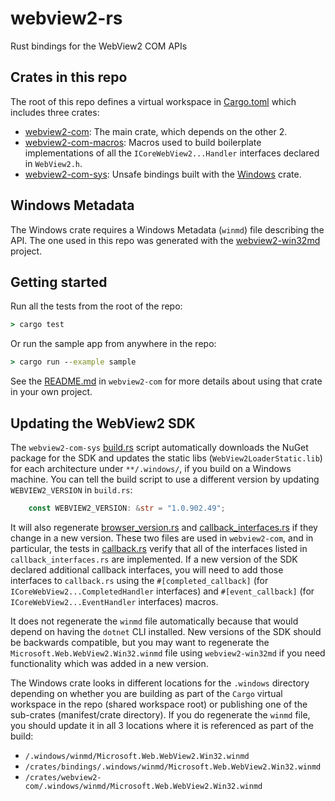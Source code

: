 # webview2-rs
Rust bindings for the WebView2 COM APIs

## Crates in this repo
The root of this repo defines a virtual workspace in [Cargo.toml](./Cargo.toml) which includes three crates:
- [webview2-com](./crates/webview2-com/README.md): The main crate, which depends on the other 2.
- [webview2-com-macros](./crates/callback-macros/README.md): Macros used to build boilerplate implementations of all the `ICoreWebView2...Handler` interfaces declared in `WebView2.h`.
- [webview2-com-sys](./crates/bindings/README.md): Unsafe bindings built with the [Windows](https://github.com/microsoft/windows-rs) crate.

## Windows Metadata
The Windows crate requires a Windows Metadata (`winmd`) file describing the API. The one used in this repo was generated with the [webview2-win32md](https://github.com/wravery/webview2-win32md) project.

## Getting started
Run all the tests from the root of the repo:
```cmd
> cargo test
```

Or run the sample app from anywhere in the repo:
```cmd
> cargo run --example sample
```

See the [README.md](./crates/webview2-com/README.md) in `webview2-com` for more details about using that crate in your own project.

## Updating the WebView2 SDK
The `webview2-com-sys` [build.rs](./crates/bindings/build.rs) script automatically downloads the NuGet package for the SDK and updates the static libs (`WebView2LoaderStatic.lib`) for each architecture under `**/.windows/`, if you build on a Windows machine. You can tell the build script to use a different version by updating `WEBVIEW2_VERSION` in `build.rs`:
```rust
    const WEBVIEW2_VERSION: &str = "1.0.902.49";
```
 It will also regenerate [browser_version.rs](./crates/bindings/src/browser_version.rs) and [callback_interfaces.rs](./crates/bindings/src/callback_interfaces.rs) if they change in a new version. These two files are used in `webview2-com`, and in particular, the tests in [callback.rs](./crates/webview2-com/src/callback.rs) verify that all of the interfaces listed in `callback_interfaces.rs` are implemented. If a new version of the SDK declared additional callback interfaces, you will need to add those interfaces to `callback.rs` using the `#[completed_callback]` (for `ICoreWebView2...CompletedHandler` interfaces) and `#[event_callback]` (for `ICoreWebView2...EventHandler` interfaces) macros.

 It does not regenerate the `winmd` file automatically because that would depend on having the `dotnet` CLI installed. New versions of the SDK should be backwards compatible, but you may want to regenerate the `Microsoft.Web.WebView2.Win32.winmd` file using `webview2-win32md` if you need functionality which was added in a new version.
 
The Windows crate looks in different locations for the `.windows` directory depending on whether you are building as part of the `Cargo` virtual workspace in the repo (shared workspace root) or publishing one of the sub-crates (manifest/crate directory). If you do regenerate the `winmd` file, you should update it in all 3 locations where it is referenced as part of the build:
 - `/.windows/winmd/Microsoft.Web.WebView2.Win32.winmd`
 - `/crates/bindings/.windows/winmd/Microsoft.Web.WebView2.Win32.winmd`
 - `/crates/webview2-com/.windows/winmd/Microsoft.Web.WebView2.Win32.winmd`